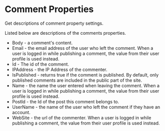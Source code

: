 # Comment Properties
Get descriptions of comment property settings.

Listed below are descriptions of the comments properties.

* Body - a comment's content.
* Email - the email address of the user who left the comment. When a user is logged in while publishing a comment, the value from their user profile is used instead.
* Id - The id of the comment.
* IPAddress - the IP Address of the commenter.
* IsPublished - returns true if the comment is published. By default, only published comments are included in the public part of the site.
* Name - the name the user entered when leaving the comment. When a user is logged in while publishing a comment, the value from their user profile is used instead.
* PostId - the Id of the post this comment belongs to.
* UserName - the name of the user who left the comment if they have an account.
* WebSite - the url of the commenter. When a user is logged in while publishing a comment, the value from their user profile is used instead.
